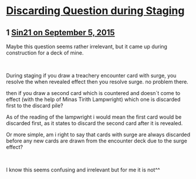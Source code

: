 # [Discarding Question during Staging](https://community.fantasyflightgames.com/topic/187365-discarding-question-during-staging/)

## 1 [Sin21 on September 5, 2015](https://community.fantasyflightgames.com/topic/187365-discarding-question-during-staging/?do=findComment&comment=1776549)

Maybe this question seems rather irrelevant, but it came up during construction for a deck of mine.

 

During staging if you draw a treachery encounter card with surge, you resolve the when revealed effect then you resolve surge. no problem there.

then if you draw a second card which is countered and doesn´t come to effect (with the help of Minas Tirith Lampwright) which one is discarded first to the discard pile?

As of the reading of the lampwright i would mean the first card would be discarded first, as it states to discard the second card after it is revealed.

Or more simple, am i right to say that cards with surge are always discarded before any new cards are drawn from the encounter deck due to the surge effect?

 

I know this seems confusing and irrelevant but for me it is not^^

 

